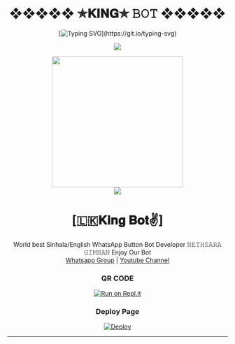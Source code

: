 <div align="center"><h1>❖❖❖❖❖ ✯𝐊𝐈𝐍𝐆✯ 𝙱𝙾𝚃 ❖❖❖❖❖</h1>
	
[![Typing SVG](https://readme-typing-svg.herokuapp.com?color=F70000&background=82FF3400&lines=%F0%9F%98%8AHi........%E2%9C%8C%EF%B8%8F;Welcome+to+King+Bot+Github+Page.;You+can+create+your+own+King++bot.;Scan++the+QR+Code.;Deploy+to+heroku.;And+use+bot+in+whatsapp.;Ok.+Follow+this+steps....)](https://git.io/typing-svg)

<div align="center">		
<img src= "https://camo.githubusercontent.com/71b837571c48af3aa60a73dbc9d5936aa359d78efbfa8a6743cbbbc16b80ef4d/68747470733a2f2f63646e2e646973636f72646170702e636f6d2f6174746163686d656e74732f3830353930323039333930363630383138362f3830353931333937323533353539303932322f74656e6f722e676966"/>
</p>
<div align="center">
  <img src="https://telegra.ph/file/24b9b8507613125d34bd1.jpg" width="300" height="300">
	<div align="center">
<img src="https://camo.githubusercontent.com/71b837571c48af3aa60a73dbc9d5936aa359d78efbfa8a6743cbbbc16b80ef4d/68747470733a2f2f63646e2e646973636f72646170702e636f6d2f6174746163686d656e74732f3830353930323039333930363630383138362f3830353931333937323533353539303932322f74656e6f722e676966"/>
</p> 

  <h1>[🇱🇰𝐊𝐢𝐧𝐠 𝐁𝐨𝐭✌️]</h1>
</div>
<p align="center">
    World best Sinhala/English WhatsApp Button Bot Developer 𝙽𝙴𝚃𝙷𝚂𝙰𝚁𝙰 𝙶𝙸𝙼𝙷𝙰𝙽 Enjoy Our Bot
    <br>
        <a href="https://chat.whatsapp.com/FxRkE50toG4KtC8p9703PY">Whatsapp Group</a> |
        <a href="https://youtube.com/channel/UCgwWV1Cya4_gUFKYOQYQtHw">Youtube Channel</a>
    <br>
</p>
	
### QR CODE
[![Run on Repl.it](https://repl.it/badge/github/quiec/whatsasena)](https://replit.com/@ACSamankumara/King-bot-2?v=1)

### Deploy Page
[![Deploy](https://www.herokucdn.com/deploy/button.svg)](https://heroku.com/deploy?template=https://github.com/nethsaragimhan/king-bot)
</div>

----
